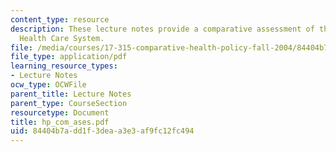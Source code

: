 ```yaml
---
content_type: resource
description: These lecture notes provide a comparative assessment of the United States
  Health Care System.
file: /media/courses/17-315-comparative-health-policy-fall-2004/84404b7add1f3deaa3e3af9fc12fc494_hp_com_ases.pdf
file_type: application/pdf
learning_resource_types:
- Lecture Notes
ocw_type: OCWFile
parent_title: Lecture Notes
parent_type: CourseSection
resourcetype: Document
title: hp_com_ases.pdf
uid: 84404b7a-dd1f-3dea-a3e3-af9fc12fc494
---
```

